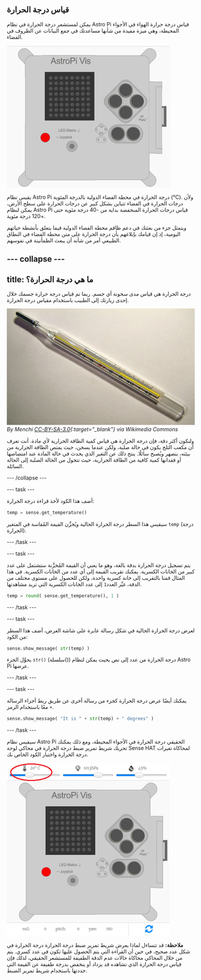 ## قياس درجة الحرارة

يمكن لمستشعر درجة الحرارة في نظام Astro Pi قياس درجة حرارة الهواء في الأجواء المحيطة، وهي ميزة مفيدة من شأنها مساعدتك في جمع البيانات عن الظروف في الفضاء.

![رسالة درجة الحرارة](images/degrees-message.gif)

يقيس نظام Astro Pi درجة الحرارة في محطة الفضاء الدولية بالدرجة المئوية (&deg;C). ولأن درجات الحرارة في الفضاء تتباين بشكل كبير عن درجات الحرارة على سطح الأرض، يمكن لنظام Astro Pi قياس درجات الحرارة المنخفضة بداية من -40 درجة مئوية حتى +120 درجة مئوية.

ويتمثل جزء من بعثتك في دعم طاقم محطة الفضاء الدولية فيما يتعلق بأنشطة حياتهم اليومية، إذ إن قيامك بإبلاغهم بأن درجة الحرارة على متن محطة الفضاء في النطاق الطبيعي أمر من شأنه أن يبعث الطمأنينة في نفوسهم.

--- collapse ---
---
title: ما هي درجة الحرارة؟
---
درجة الحرارة هي قياس مدى سخونة أي جسم. ربما تم قياس درجة حرارة جسمك خلال إحدى زيارتك إلى الطبيب باستخدام مقياس درجة الحرارة.

![مقياس درجة الحرارة](images/thermometer.JPG) *By Menchi [CC-BY-SA-3.0](http://creativecommons.org/licenses/by-sa/3.0/){:target="_blank"} via Wikimedia Commons*

ولنكون أكثر دقة، فإن درجة الحرارة هي قياس كمية الطاقة الحرارية لأي مادة. أنت تعرف أن مكعب الثلج يكون في حالة صلبة، ولكن عندما يسخن، حيث يمتص الطاقة الحرارية من بيئته، ينصهر ويُصبح سائلًا. ينتج ذلك عن التغير الذي يحدث في حالة المادة عند امتصاصها أو فقدانها كمية كافية من الطاقة الحرارية، حيث تتحول من الحالة الصلبة إلى الحالة السائلة.

--- /collapse ---

--- task ---

أضف هذا الكود لأخذ قراءة درجة الحرارة:

```python
temp = sense.get_temperature()
```

سيقيس هذا السطر درجة الحرارة الحالية ويُخزِّن القيمة المُقاسة في المتغير `temp` (درجة الحرارة).

--- /task ---

--- task ---

يتم تسجيل درجة الحرارة بدقة بالغة، وهو ما يعني أن القيمة المُخزَّنة ستشتمل على عدد كبير من الخانات الكسرية. يمكنك تقريب القيمة إلى أي عدد من الخانات الكسرية. في هذا المثال قمنا بالتقريب إلى خانة كسرية واحدة، ولكن للحصول على مستوى مختلف من الدقة، غيِّر العدد`1` إلى عدد الخانات الكسرية التي تريد مشاهدتها.

```python
temp = round( sense.get_temperature(), 1 )
```

--- /task ---

--- task ---

لعرض درجة الحرارة الحالية في شكل رسالة عابرة على شاشة العرض، أضف هذا السطر من الكود:

```python
sense.show_message( str(temp) )
```

يحوِّل الجزء `str()` (سلسلة()) درجة الحرارة من عدد إلى نص بحيث يمكن لنظام Astro Pi عرضها.

--- /task ---

--- task ---

يمكنك أيضًا عرض درجة الحرارة كجزء من رسالة أخرى عن طريق ربط أجزاء الرسالة معًا باستخدام الرمز `+`.

```python
sense.show_message( "It is " + str(temp) + " degrees" )
```

--- /task ---

سيقيس نظام Astro Pi الحقيقي درجة الحرارة في الأجواء المحيطة، ومع ذلك يمكنك تحريك شريط تمرير ضبط درجة الحرارة في محاكي لوحة Sense HAT لمحاكاة تغيرات درجة الحرارة واختبار الكود الخاص بك.

![شريط تمرير ضبط درجة الحرارة](images/temperature-slider.png)

**ملاحظة:** قد تتساءل لماذا يعرض شريط تمرير ضبط درجة الحرارة درجة الحرارة في شكل عدد صحيح، في حين أن القراءة التي يتم الحصول عليها تكون في عدد كسري. يتم من خلال المحاكي محاكاة حالات عدم الدقة الطفيفة للمستشعر الحقيقي، لذلك فإن قياس درجة الحرارة الذي تشاهده قد يزداد أو ينخفض بدرجة طفيفة عن القيمة التي حددتها باستخدام شريط تمرير الضبط.